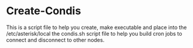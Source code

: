 # Create-Condis
This is a script file to help you create, make executable and place into the /etc/asterisk/local the condis.sh script file to help you build cron jobs to connect and disconnect to other nodes.
